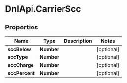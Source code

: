 # DnlApi.CarrierScc

## Properties
Name | Type | Description | Notes
------------ | ------------- | ------------- | -------------
**sccBelow** | **Number** |  | [optional] 
**sccType** | **Number** |  | [optional] 
**sccCharge** | **Number** |  | [optional] 
**sccPercent** | **Number** |  | [optional] 


